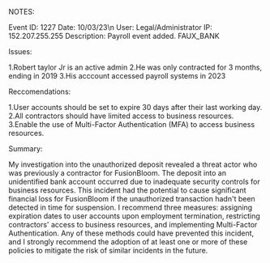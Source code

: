 NOTES:

Event ID: 1227
Date: 10/03/23\n
User: Legal/Administrator
IP: 152.207.255.255
Description: Payroll event added. FAUX_BANK



Issues:

1.Robert taylor Jr is an active admin
2.He was only contracted for 3 months, ending in 2019
3.His acccount accessed payroll systems in 2023



Reccomendations:

1.User accounts should be set to expire 30 days after their last working day.
2.All contractors should have limited access to business resources.
3.Enable the use of Multi-Factor Authentication (MFA) to access business resources.



Summary:

My investigation into the unauthorized deposit revealed a threat actor who was previously a contractor for FusionBloom. The deposit into an unidentified bank account occurred due to inadequate security controls for business resources. This incident had the potential to cause significant financial loss for FusionBloom if the unauthorized transaction hadn't been detected in time for suspension. I recommend three measures: assigning expiration dates to user accounts upon employment termination, restricting contractors' access to business resources, and implementing Multi-Factor Authentication. Any of these methods could have prevented this incident, and I strongly recommend the adoption of at least one or more of these policies to mitigate the risk of similar incidents in the future.
